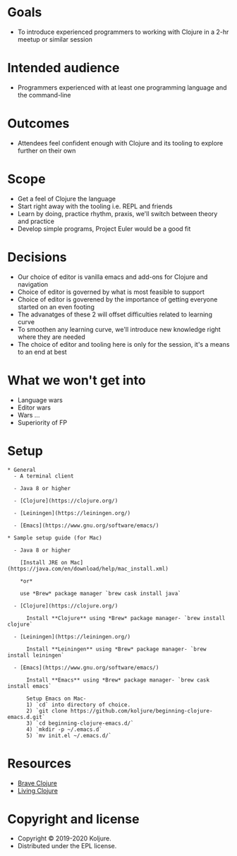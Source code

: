 # Goals
- To introduce experienced programmers to working with Clojure in a 2-hr meetup or similar session
# Intended audience
- Programmers experienced with at least one programming language and the command-line
# Outcomes
- Attendees feel confident enough with Clojure and its tooling to explore further on their own
# Scope
- Get a feel of Clojure the language
- Start right away with the tooling i.e. REPL and friends
- Learn by doing, practice rhythm, praxis, we'll switch between theory and practice
- Develop simple programs, Project Euler would be a good fit
# Decisions
- Our choice of editor is vanilla emacs and add-ons for Clojure and navigation
- Choice of editor is governed by what is most feasible to support
- Choice of editor is goverened by the importance of getting everyone started on an even footing
- The advanatges of these 2 will offset difficulties related to learning curve
- To smoothen any learning curve, we'll introduce new knowledge right where they are needed
- The choice of editor and tooling here is only for the session, it's a means to an end at best
# What we won't get into
- Language wars
- Editor wars
- Wars ...
- Superiority of FP

# Setup

    * General 
      - A terminal client

      - Java 8 or higher

      - [Clojure](https://clojure.org/)

      - [Leiningen](https://leiningen.org/)

      - [Emacs](https://www.gnu.org/software/emacs/) 

    * Sample setup guide (for Mac)

      - Java 8 or higher

        [Install JRE on Mac](https://java.com/en/download/help/mac_install.xml)

        *or* 
        
        use *Brew* package manager `brew cask install java`

      - [Clojure](https://clojure.org/)

          Install **Clojure** using *Brew* package manager- `brew install clojure`

      - [Leiningen](https://leiningen.org/)

          Install **Leiningen** using *Brew* package manager- `brew install leiningen`
      
      - [Emacs](https://www.gnu.org/software/emacs/)

          Install **Emacs** using *Brew* package manager- `brew cask install emacs`

          Setup Emacs on Mac-
          1) `cd` into directory of choice.
          2) `git clone https://github.com/koljure/beginning-clojure-emacs.d.git`
          3) `cd beginning-clojure-emacs.d/`
          4) `mkdir -p ~/.emacs.d`
          5) `mv init.el ~/.emacs.d/`     
    

# Resources
* [Brave Clojure](https://www.braveclojure.com/foreword/)
* [Living Clojure](https://www.oreilly.com/library/view/living-clojure/9781491909270/)

# Copyright and license
- Copyright © 2019-2020 Koljure.
- Distributed under the EPL license.

